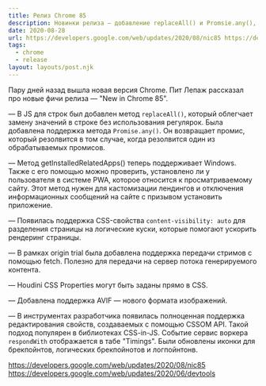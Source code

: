 ```yaml
---
title: Релиз Chrome 85
description: Новинки релиза — добавление replaceAll() и Promsie.any(), улучшение метода getInstalledRelatedApps(), поддержка content-visibility и другое
date: 2020-08-28
url: https://developers.google.com/web/updates/2020/08/nic85 https://developers.google.com/web/updates/2020/06/devtools
tags:
  - chrome
  - release
layout: layouts/post.njk
---
```

Пару дней назад вышла новая версия Chrome. Пит Лепаж рассказал про новые фичи релиза — "New in Chrome 85".

— В JS для строк был добавлен метод `replaceAll()`, который облегчает замену значений в строке без использования регулярок. Была добавлена поддержка метода `Promise.any()`. Он возвращает промис, который резолвится в том случае, когда резолвится один из обрабатываемых промисов.

— Метод getInstalledRelatedApps() теперь поддерживает Windows. Также с его помощью можно проверить, установлено ли у пользователя в системе PWA, которое относится к просматриваемому сайту. Этот метод нужен для кастомизации лендингов и отключения информационных сообщений на сайте с призывом установить приложение.

— Появилась поддержка CSS-свойства `content-visibility: auto` для разделения страницы на логические куски, которые помогают ускорить рендеринг страницы.

— В рамках origin trial была добавлена поддержка передачи стримов с помощью fetch. Полезно для передачи на сервер потока генерируемого контента.

— Houdini CSS Properties могут быть заданы прямо в CSS.

— Добавлена поддержка AVIF — нового формата изображений.

— В инструментах разработчика появилась полноценная поддержка редактирования свойств, создаваемых с помощью CSSOM API. Такой подход популярен в библиотеках CSS-in-JS. Событие сервис воркера `respondWith` отображается в табе "Timings". Были обновлены иконки для брекпойнтов, логических брекпойнотов и логпойнтонв.

https://developers.google.com/web/updates/2020/08/nic85
https://developers.google.com/web/updates/2020/06/devtools
